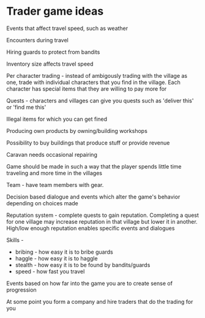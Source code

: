 # Trader game ideas

Events that affect travel speed, such as weather

Encounters during travel

Hiring guards to protect from bandits

Inventory size affects travel speed

Per character trading - instead of ambigously trading with the village as one, trade with individual characters that you find in the village. Each character has special items that they are willing to pay more for

Quests - characters and villages can give you quests such as 'deliver this' or 'find me this'

Illegal items for which you can get fined

Producing own products by owning/building workshops

Possibility to buy buildings that produce stuff or provide revenue

Caravan needs occasional repairing

Game should be made in such a way that the player spends little time traveling and more time in the villages

Team - have team members with gear.

Decision based dialogue and events which alter the game's behavior depending on choices made

Reputation system - complete quests to gain reputation. Completing a quest for one village may increase reputation in that village but lower it in another. High/low enough reputation enables specific events and dialogues

Skills - 
- bribing - how easy it is to bribe guards
- haggle - how easy it is to haggle
- stealth - how easy it is to be found by bandits/guards
- speed - how fast you travel

Events based on how far into the game you are to create sense of progression

At some point you form a company and hire traders that do the trading for you